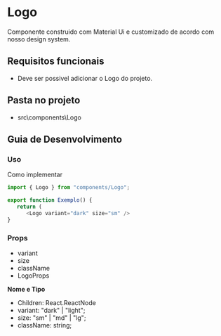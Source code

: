 
# Logo

Componente construido com Material Ui e customizado de acordo com nosso design system.

## Requisitos funcionais
- Deve ser possivel adicionar o Logo do projeto.

## Pasta no projeto
- src\components\Logo

## Guia de Desenvolvimento

### Uso

Como implementar

```js
import { Logo } from "components/Logo";

export function Exemplo() {
   return (
      <Logo variant="dark" size="sm" />
}
```
 
  
### Props

- variant
- size 
- className
- LogoProps

**Nome e Tipo**
  
- Children: React.ReactNode 
- variant: "dark" | "light";
- size: "sm" | "md" | "lg";
- className: string;
 

